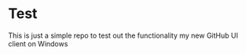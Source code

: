 Test
====

This is just a simple repo to test out the functionality my new GitHub UI client on Windows
